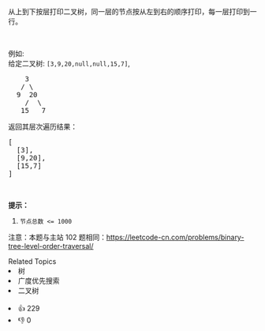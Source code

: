 <p>从上到下按层打印二叉树，同一层的节点按从左到右的顺序打印，每一层打印到一行。</p>

<p>&nbsp;</p>

<p>例如:<br>
给定二叉树:&nbsp;<code>[3,9,20,null,null,15,7]</code>,</p>

<pre>    3
   / \
  9  20
    /  \
   15   7
</pre>

<p>返回其层次遍历结果：</p>

<pre>[
  [3],
  [9,20],
  [15,7]
]
</pre>

<p>&nbsp;</p>

<p><strong>提示：</strong></p>

<ol>
	<li><code>节点总数 &lt;= 1000</code></li>
</ol>

<p>注意：本题与主站 102 题相同：<a href="https://leetcode-cn.com/problems/binary-tree-level-order-traversal/">https://leetcode-cn.com/problems/binary-tree-level-order-traversal/</a></p>
<div><div>Related Topics</div><div><li>树</li><li>广度优先搜索</li><li>二叉树</li></div></div><br><div><li>👍 229</li><li>👎 0</li></div>